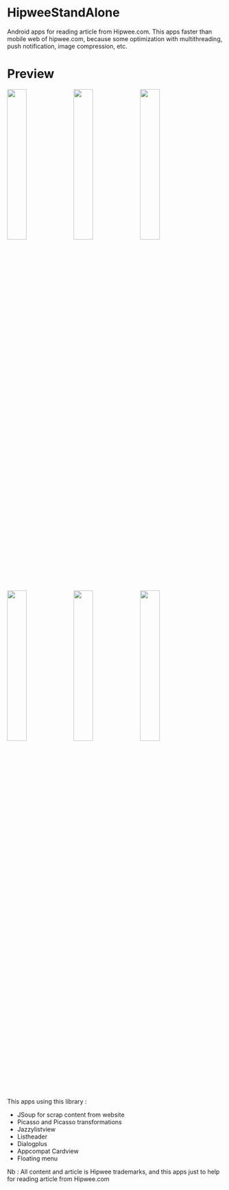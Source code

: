 # HipweeStandAlone
Android apps for reading article from Hipwee.com. This apps faster than mobile web of hipwee.com, because some optimization with multithreading, push notification, image compression, etc.

# Preview
<img src="https://raw.githubusercontent.com/zetbaitsu/HipweeStandAlone/master/ss/1.png" width="30%"></img>
<img src="https://raw.githubusercontent.com/zetbaitsu/HipweeStandAlone/master/ss/2.png" width="30%"></img>
<img src="https://raw.githubusercontent.com/zetbaitsu/HipweeStandAlone/master/ss/3.png" width="30%"></img>
<img src="https://raw.githubusercontent.com/zetbaitsu/HipweeStandAlone/master/ss/4.png" width="30%"></img>
<img src="https://raw.githubusercontent.com/zetbaitsu/HipweeStandAlone/master/ss/5.png" width="30%"></img>
<img src="https://raw.githubusercontent.com/zetbaitsu/HipweeStandAlone/master/ss/7.png" width="30%"></img>

This apps using this library :
* JSoup for scrap content from website
* Picasso and Picasso transformations
* Jazzylistview
* Listheader
* Dialogplus
* Appcompat Cardview
* Floating menu


Nb :
All content and article is Hipwee trademarks, and this apps just to help for reading article from Hipwee.com

